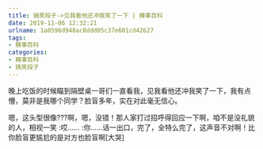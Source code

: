 ```yaml
---
title: 搞笑段子->见我看他还冲我笑了一下 | 糗事百科
date: 2019-11-06 12:32:21
urlname: 1a0596d948ac8ddd05c37e601cd42627
tags: 
- 糗事百科
categories:
- 糗事百科
- 搞笑段子
---
```

晚上吃饭的时候瞄到隔壁桌一哥们一直看我，见我看他还冲我笑了一下，我有点懵，莫非是我哪个同学？脸盲多年，实在对此毫无信心。

嗯，这头型很像???啊，嗯，没错！那人家打过招呼得回应一下啊，咱不是没礼貌的人，相视一笑 :哎…… :你……话一出口，完了，全特么完了，这声音不对啊！比你脸盲更尴尬的是对方也脸盲啊[大哭]


